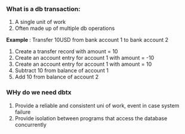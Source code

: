 ### What is a db transaction:
<ol>
<li>A single unit of work</li>
<li>Often made up of multiple db operations</li>
</ol>

<b>Example </b> :
Transfer 10USD from bank account 1 to bank account 2
<ol>
<li>Create a transfer record with amount = 10</li>
<li>Create an account entry for account 1  with amount = -10</li>
<li>Create an account entry for account 1  with amount = 10 </li>
<li>Subtract 10 from balance of account 1</li>
<li>Add 10 from balance of account 2</li>
</ol>

### WHy do we need dbtx
<ol>
<li>Provide a reliable and consistent uni of work, event in case system failure</li>
<li>Provide isolation between programs that access the database concurrently</li>
</ol>

